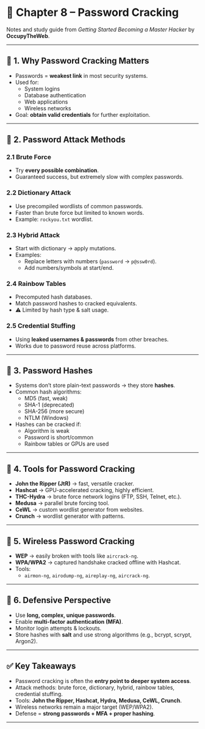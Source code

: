 # 📘 Chapter 8 – Password Cracking  

Notes and study guide from *Getting Started Becoming a Master Hacker* by **OccupyTheWeb**.  

---

## 🔹 1. Why Password Cracking Matters  
- Passwords = **weakest link** in most security systems.  
- Used for:  
  - System logins  
  - Database authentication  
  - Web applications  
  - Wireless networks  
- Goal: **obtain valid credentials** for further exploitation.  

---

## 🔹 2. Password Attack Methods  

### 2.1 Brute Force  
- Try **every possible combination**.  
- Guaranteed success, but extremely slow with complex passwords.  

### 2.2 Dictionary Attack  
- Use precompiled wordlists of common passwords.  
- Faster than brute force but limited to known words.  
- Example: `rockyou.txt` wordlist.  

### 2.3 Hybrid Attack  
- Start with dictionary → apply mutations.  
- Examples:  
  - Replace letters with numbers (`password` → `p@ssw0rd`).  
  - Add numbers/symbols at start/end.  

### 2.4 Rainbow Tables  
- Precomputed hash databases.  
- Match password hashes to cracked equivalents.  
- ⚠️ Limited by hash type & salt usage.  

### 2.5 Credential Stuffing  
- Using **leaked usernames & passwords** from other breaches.  
- Works due to password reuse across platforms.  

---

## 🔹 3. Password Hashes  
- Systems don’t store plain-text passwords → they store **hashes**.  
- Common hash algorithms:  
  - MD5 (fast, weak)  
  - SHA-1 (deprecated)  
  - SHA-256 (more secure)  
  - NTLM (Windows)  
- Hashes can be cracked if:  
  - Algorithm is weak  
  - Password is short/common  
  - Rainbow tables or GPUs are used  

---

## 🔹 4. Tools for Password Cracking  

- **John the Ripper (JtR)** → fast, versatile cracker.  
- **Hashcat** → GPU-accelerated cracking, highly efficient.  
- **THC-Hydra** → brute force network logins (FTP, SSH, Telnet, etc.).  
- **Medusa** → parallel brute forcing tool.  
- **CeWL** → custom wordlist generator from websites.  
- **Crunch** → wordlist generator with patterns.  

---

## 🔹 5. Wireless Password Cracking  
- **WEP** → easily broken with tools like `aircrack-ng`.  
- **WPA/WPA2** → captured handshake cracked offline with Hashcat.  
- Tools:  
  - `airmon-ng`, `airodump-ng`, `aireplay-ng`, `aircrack-ng`.  

---

## 🔹 6. Defensive Perspective  
- Use **long, complex, unique passwords**.  
- Enable **multi-factor authentication (MFA)**.  
- Monitor login attempts & lockouts.  
- Store hashes with **salt** and use strong algorithms (e.g., bcrypt, scrypt, Argon2).  

---

## ✅ Key Takeaways  
- Password cracking is often the **entry point to deeper system access**.  
- Attack methods: brute force, dictionary, hybrid, rainbow tables, credential stuffing.  
- Tools: **John the Ripper, Hashcat, Hydra, Medusa, CeWL, Crunch**.  
- Wireless networks remain a major target (WEP/WPA2).  
- Defense = **strong passwords + MFA + proper hashing**.  

---
